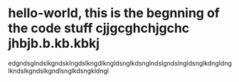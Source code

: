 # hello-world, this is the begnning of the code stuff cjjgcghchjgchc    jhbjb.b.kb.kbkj
edgndsglndslkgndsklngdslkngdlkngldsnglkdsnglndslgndslngldsnglkdngldnglkndslkgndslkgndlsnglkdsngkldngl
